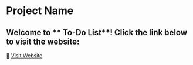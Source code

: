 # Project Name

## Welcome to ** To-Do List**! Click the link below to visit the website:

🔗 [Visit Website](https://to-do-list-five-chi-53.vercel.app/)
